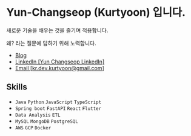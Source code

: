 # Yun-Changseop (Kurtyoon) 입니다.

새로운 기술을 배우는 것을 즐기며 적용합니다.

왜? 라는 질문에 답하기 위해 노력합니다.

- [Blog](https://blog.kurtyoon.me)
- [LinkedIn [Yun Changseop LinkedIn]](https://www.linkedin.com/in/changseop-yun-225604291)
- [Email [kr.dev.kurtyoon@gmail.com]](mailto:kr.dev.kurtyoon@gmail.com)

## Skills

- `Java` `Python` `JavaScript` `TypeScript`
- `Spring boot` `FastAPI` `React` `Flutter`
- `Data Analysis` `ETL`
- `MySQL` `MongoDB` `PostgreSQL`
- `AWS` `GCP` `Docker`
